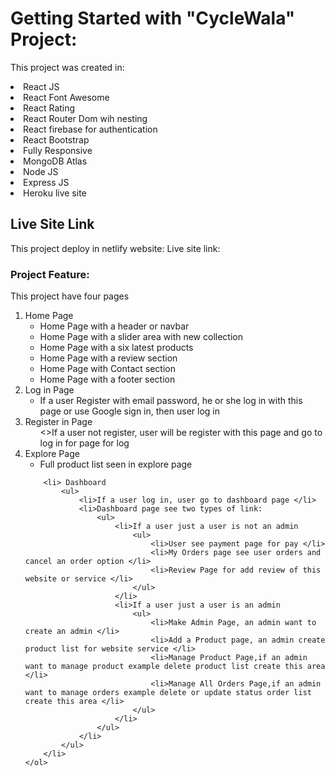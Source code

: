 # Getting Started with "CycleWala" Project:

This project was created in:
<li>React JS </li>
<li>React Font Awesome</li>
<li>React Rating</li>
<li>React Router Dom wih nesting</li>
<li>React firebase for authentication</li>
<li>React Bootstrap</li>
<li>Fully Responsive</li>
<li>MongoDB Atlas</li>
<li>Node JS</li>
<li>Express JS</li>
<li>Heroku live site</li>

## Live Site Link

This project deploy in netlify website: Live site link: 

### Project Feature:

This project have four pages
    <ol>
        <li> Home Page
            <ul>
                <li>Home Page with a header or navbar</li>
                <li>Home Page with a slider area with new collection</li>
                <li>Home Page with a six latest products</li>
                <li>Home Page with a review section</li>
                <li>Home Page with Contact section</li>
                <li>Home Page with a footer section</li>
            </ul>
        </li>
        <li> Log in Page
            <ul>
                <li>If a user Register with email password, he or she log in with this page or use Google sign in, then user log in  </li>
            </ul>
        </li>
        <li> Register in Page
            <ul>
                <>If a user not register, user will be register with this page and go to log in for page for log  </li>
            </ul>
        </li>
        <li> Explore Page
            <ul>
                <li>Full product list seen in explore page</li>
            </ul>
        </li>

        <li> Dashboard
            <ul>
                <li>If a user log in, user go to dashboard page </li>
                <li>Dashboard page see two types of link: 
                    <ul>
                        <li>If a user just a user is not an admin 
                            <ul>
                                <li>User see payment page for pay </li>
                                <li>My Orders page see user orders and cancel an order option </li>
                                <li>Review Page for add review of this website or service </li>
                            </ul>
                        </li>
                        <li>If a user just a user is an admin 
                            <ul>
                                <li>Make Admin Page, an admin want to create an admin </li>
                                <li>Add a Product page, an admin create product list for website service </li>
                                <li>Manage Product Page,if an admin want to manage product example delete product list create this area </li>
                                <li>Manage All Orders Page,if an admin want to manage orders example delete or update status order list create this area </li>
                            </ul>
                        </li>
                    </ul>
                </li> 
            </ul>
        </li>
    </ol>
